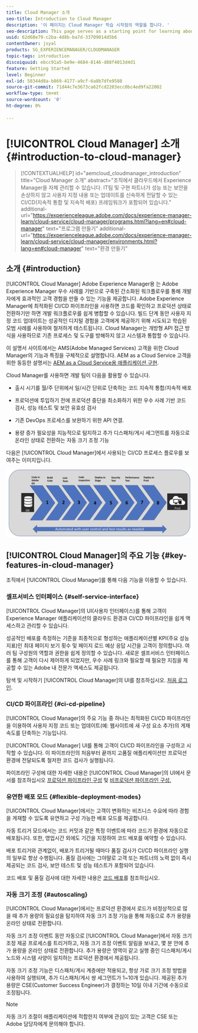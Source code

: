 ```yaml
---
title: Cloud Manager 소개
seo-title: Introduction to Cloud Manager
description: '이 페이지는 Cloud Manager 학습 시작점의 역할을 합니다. '
seo-description: This page serves as a starting point for learning about Adobe AEM Cloud Manager and highlights the benefits and key features.
uuid: 62d68e79-c2ba-4d8b-ba7d-33709014d5b6
contentOwner: jsyal
products: SG_EXPERIENCEMANAGER/CLOUDMANAGER
topic-tags: introduction
discoiquuid: ebcc91a5-be9e-4684-8146-d88f4013d4d1
feature: Getting Started
level: Beginner
exl-id: 58344d8a-b869-4177-a9cf-6a8b7dfe9588
source-git-commit: 71d44c7e3673ca62fcd2203ecc0bc4ed9fa22002
workflow-type: tm+mt
source-wordcount: '0'
ht-degree: 0%

---
```


# [!UICONTROL Cloud Manager] 소개{#introduction-to-cloud-manager}

>[!CONTEXTUALHELP]
>id="aemcloud_cloudmanager_introduction"
>title="Cloud Manager 소개"
>abstract="조직에서 클라우드에서 Experience Manager을 자체 관리할 수 있습니다. IT팀 및 구현 파트너가 성능 또는 보안을 손상하지 않고 사용자 지정 내용 또는 업데이트를 신속하게 전달할 수 있는 CI/CD(지속적 통합 및 지속적 배포) 프레임워크가 포함되어 있습니다."
>additional-url="https://experienceleague.adobe.com/docs/experience-manager-learn/cloud-service/cloud-manager/programs.html?lang=en#cloud-manager" text="프로그램 만들기"
>additional-url="https://experienceleague.adobe.com/docs/experience-manager-learn/cloud-service/cloud-manager/environments.html?lang=en#cloud-manager" text="환경 만들기"

## 소개 {#introduction}

[!UICONTROL Cloud Manager] Adobe Experience Manager용 는 Adobe Experience Manager 우수 사례를 기반으로 구축된 간소화된 워크플로우를 통해 개발자에게 효과적인 고객 경험을 만들 수 있는 기능을 제공합니다. Adobe Experience Manager에 최적화된 CI/CD 파이프라인을 사용하면 코드를 확인하고 프로덕션 상태로 전환하기만 하면 개발 워크플로우를 쉽게 병합할 수 있습니다. 빌드 단계 동안 사용자 지정 코드 업데이트는 성공적인 디지털 경험을 고객에게 제공하기 위해 시도되고 학습된 모범 사례를 사용하여 철저하게 테스트됩니다. Cloud Manager는 개방형 API 접근 방식을 사용하므로 기존 프로세스 및 도구를 방해하지 않고 시스템과 통합할 수 있습니다.

이 설명서 사이트에서는 AMS(Adobe Managed Services) 고객을 위한 Cloud Manager의 기능과 특징을 구체적으로 설명합니다. AEM as a Cloud Service 고객을 위한 동등한 설명서는 [AEM as a Cloud Service용 애플리케이션 구현](https://experienceleague.adobe.com/docs/experience-manager-cloud-service/implementing/home.html?lang=en).

Cloud Manager를 사용하면 개발 팀이 다음을 활용할 수 있습니다.

* 출시 시기를 월/주 단위에서 일/시간 단위로 단축하는 코드 지속적 통합/지속적 배포

* 프로덕션에 투입하기 전에 프로덕션 중단을 최소화하기 위한 우수 사례 기반 코드 검사, 성능 테스트 및 보안 유효성 검사

* 기존 DevOps 프로세스를 보완하기 위한 API 연결.

* 용량 증가 필요성을 지능적으로 탐지하고 추가 디스패처/게시 세그먼트를 자동으로 온라인 상태로 전환하는 자동 크기 조정 기능

다음은 [!UICONTROL Cloud Manager]에서 사용되는 CI/CD 프로세스 플로우를 보여주는 이미지입니다.

![](assets/screen_shot_2018-05-12at73843pm.png)

## [!UICONTROL Cloud Manager]의 주요 기능  {#key-features-in-cloud-manager}

조직에서 [!UICONTROL Cloud Manager]를 통해 다음 기능을 이용할 수 있습니다.

### 셀프서비스 인터페이스 {#self-service-interface}

[!UICONTROL Cloud Manager]의 UI(사용자 인터페이스)를 통해 고객이 Experience Manager 애플리케이션의 클라우드 환경과 CI/CD 파이프라인을 쉽게 액세스하고 관리할 수 있습니다.

성공적인 배포를 측정하는 기준을 최종적으로 형성하는 애플리케이션별 KPI(주요 성능 지표)인 최대 페이지 보기 횟수 및 페이지 로드 예상 응답 시간을 고객이 정의합니다. 여러 팀 구성원의 역할과 권한을 쉽게 정의할 수 있습니다. 새로운 셀프서비스 인터페이스를 통해 고객이 다시 제어하게 되었지만, 우수 사례 링크와 필요할 때 필요한 지침을 제공할 수 있는 Adobe 내 전문가 액세스도 제공됩니다.

탐색 및 시작하기 [!UICONTROL Cloud Manager]의 UI를 참조하십시오. [처음 로그인](https://helpx.adobe.com/experience-manager/cloud-manager/using/first-time-login.html).

### CI/CD 파이프라인 {#ci-cd-pipeline}

[!UICONTROL Cloud Manager]의 주요 기능 중 하나는 최적화된 CI/CD 파이프라인을 이용하여 사용자 지정 코드 또는 업데이트(예: 웹사이트에 새 구성 요소 추가)의 게재 속도를 단축하는 기능입니다.

[!UICONTROL Cloud Manager] UI를 통해 고객이 CI/CD 파이프라인을 구성하고 시작할 수 있습니다. 이 파이프라인의 처음부터 끝까지 고품질 애플리케이션만 프로덕션 환경에 전달되도록 철저한 코드 검사가 실행됩니다.

파이프라인 구성에 대한 자세한 내용은 [!UICONTROL Cloud Manager]의 UI에서 문서를 참조하십시오 [프로덕션 파이프라인 구성](configuring-production-pipelines.md) 및 [비프로덕션 파이프라인 구성.](configuring-non-production-pipelines.md)

### 유연한 배포 모드 {#flexible-deployment-modes}

[!UICONTROL Cloud Manager]에서는 고객이 변화하는 비즈니스 수요에 따라 경험을 게재할 수 있도록 유연하고 구성 가능한 배포 모드를 제공합니다.

자동 트리거 모드에서는 코드 커밋과 같은 특정 이벤트에 따라 코드가 환경에 자동으로 배포됩니다. 또한, 영업시간 외에도 기간을 지정하여 코드 배포를 예약할 수 있습니다.

배포 트리거와 관계없이, 배포가 트리거될 때마다 품질 검사가 CI/CD 파이프라인 실행의 일부로 항상 수행됩니다. 품질 검사에는 그야말로 고객 또는 파트너의 노력 없이 즉시 제공되는 코드 검사, 보안 테스트 및 성능 테스트가 포함되어 있습니다.

코드 배포 및 품질 검사에 대한 자세한 내용은 [코드 배포](deploying-code.md)를 참조하십시오.

### 자동 크기 조정 {#autoscaling}

[!UICONTROL Cloud Manager]에서는 프로덕션 환경에서 로드가 비정상적으로 많을 때 추가 용량의 필요성을 탐지하여 자동 크기 조정 기능을 통해 자동으로 추가 용량을 온라인 상태로 전환합니다.

자동 크기 조정 이벤트 동안 자동으로 [!UICONTROL Cloud Manager]에서 자동 크기 조정 제공 프로세스를 트리거하고, 자동 크기 조정 이벤트 알림을 보내고, 몇 분 안에 추가 용량을 온라인 상태로 전환합니다. 추가 용량은 영역이 같고 실행 중인 디스패처/게시 노드와 시스템 사양이 일치하는 프로덕션 환경에서 제공됩니다.

자동 크기 조정 기능은 디스패처/게시 계층에만 적용되고, 항상 가로 크기 조정 방법을 사용하여 실행되며, 추가 디스패처/게시 쌍 세그먼트가 1~10개 있습니다. 제공된 추가 용량은 CSE(Customer Success Engineer)가 결정하는 10일 이내 기간에 수동으로 조정됩니다.

>[!NOTE]
>자동 크기 조절이 애플리케이션에 적합한지 여부에 관심이 있는 고객은 CSE 또는 Adobe 담당자에게 문의해야 합니다.
